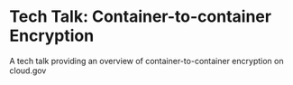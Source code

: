 # Tech Talk: Container-to-container Encryption

A tech talk providing an overview of container-to-container encryption on cloud.gov
